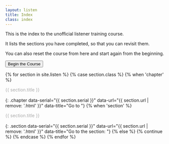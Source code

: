 ```yaml
---
layout: listen
title: Index
class: index
---
```

This is the index to the unofficial listener training course.

It lists the sections you have completed, so that you can revisit them.

You can also reset the course from here and start again from the beginning.

<button onclick="nextpage()">Begin the Course</button>

<style>
h4 {font-weight: 400; margin: 0; line-height: 1.35em; color: #aaa;}
h4.section {margin-left: 2em;}
h4.chapter {font-weight: 500; margin-top: 1ex;}
h4 a {text-decoration: none;}
h4 a:hover {text-decoration: underline;}
</style>

{% for section in site.listen %}
  {% case section.class %}
    {% when 'chapter' %}
#### {{ section.title }}
{: .chapter data-serial="{{ section.serial }}" data-url="{{ section.url | remove: '.html' }}" data-title="Go to "}
    {% when 'section' %}
#### {{ section.title }}
{: .section data-serial="{{ section.serial }}" data-url="{{ section.url | remove: '.html' }}" data-title="Go to the section: "}
    {% else %}
      {% continue %}
  {% endcase %}
{% endfor %}

<script>
document.addEventListener('DOMContentLoaded', function () {
  var s = Persist.section
  $('h4').each(function () {
    var h = $(this), t = h.text()
    if (s >= parseInt(h.attr('data-serial')))
      h.html('<a href="' + h.attr('data-url') + '" title="' + h.attr('data-title') + t + '">' + t + '</a>')
    })
  })
</script>
